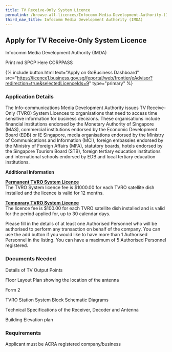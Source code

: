 ```yaml
---
title: TV Receive-Only System Licence
permalink: /browse-all-licences/Infocomm-Media-Development-Authority-(IMDA)/TV-Receive-Only-System-Licence
third_nav_title: Infocomm Media Development Authority (IMDA)
---
```


## Apply for TV Receive-Only System Licence

Infocomm Media Development Authority (IMDA)

Print md SPCP Here CORPPASS

{% include button.html text="Apply on GoBusiness Dashboard" src="https://licence1.business.gov.sg/feportal/web/frontier/eAdvisor?redirection=true&selectedLicenceIds=9" type="primary" %}

### Application Details

<p>The Info-communications Media Development Authority issues TV Receive-Only (TVRO) System Licences to organisations that need to access time sensitive information for business decisions. These organisations include financial institutions endorsed by the Monetary Authority of Singapore (MAS), commercial institutions endorsed by the Economic Development Board (EDB) or IE Singapore, media organisations endorsed by the Ministry of Communications and Information (MCI), foreign embassies endorsed by the Ministry of Foreign Affairs (MFA), statutory boards, hotels endorsed by the Singapore Tourism Board (STB), foreign tertiary education institutions and international schools endorsed by EDB and local tertiary education institutions.</p>

**Additional Information**

<p><strong><u>Permanent TVRO System Licence</u></strong><br />The TVRO System licence fee is $1000.00 for each TVRO satellite dish installed and the licence is valid for 12 months.</p>
<p></p>
<p><strong><u>Temporary TVRO System Licence</u></strong><br />The licence fee is $100.00 for each TVRO satellite dish installed and is valid for the period applied for, up to 30 calendar days.</p>
<p>Please fill in the details of at least one Authorised Personnel who will be authorised to perform any transaction on behalf of the company. You can use the add button if you would like to have more than 1 Authorised Personnel in the listing. You can have a maximum of 5 Authorised Personnel registered.</p>

### Documents Needed

Details of TV Output Points

Floor Layout Plan showing the location of the antenna

Form 2

TVRO Station System Block Schematic Diagrams

Technical Specifications of the Receiver, Decoder and Antenna

Building Elevation plan

### Requirements

Applicant must be ACRA registered company/business

